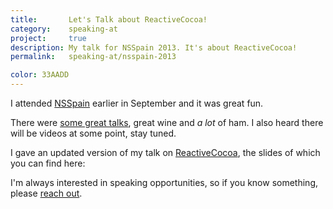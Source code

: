 ```yaml
---
title:       Let's Talk about ReactiveCocoa!
category:    speaking-at
project:     true
description: My talk for NSSpain 2013. It's about ReactiveCocoa!
permalink:   speaking-at/nsspain-2013

color: 33AADD
---
```


I attended [NSSpain] earlier in September and it was great fun.

There were [some great talks][list], great wine and _a lot_ of ham.
I also heard there will be videos at some point, stay tuned.

I gave an updated version of my talk on [ReactiveCocoa], the slides of which you can
find here:

<div class="embed" data-url="https://speakerdeck.com/robb/reactivecocoa-nsspain">

</div>

I'm always interested in speaking opportunities, so if you know something,
please [reach out](mailto:robb@robb.is).

[NSSpain]: http://nsspain.com/
[list]: https://github.com/NSSpain/NSSpain-Summaries/blob/master/2013.md
[ReactiveCocoa]: https://github.com/ReactiveCocoa/ReactiveCocoa
